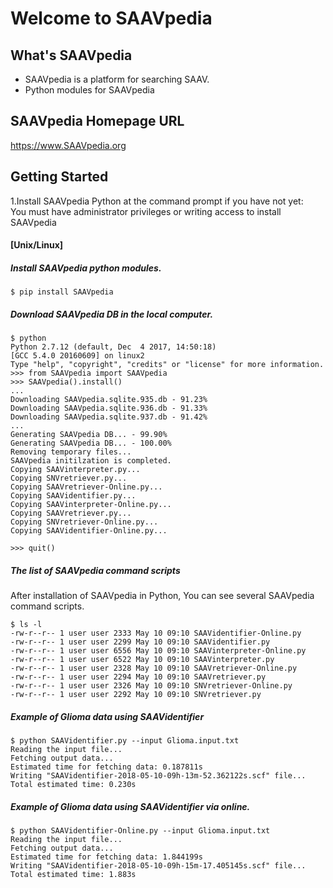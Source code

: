# Welcome to SAAVpedia 

## What's SAAVpedia
- SAAVpedia is a platform for searching SAAV.
- Python modules for SAAVpedia

## SAAVpedia Homepage URL
https://www.SAAVpedia.org

## Getting Started
1.Install SAAVpedia Python at the command prompt if you have not yet:   
You must have administrator privileges or writing access to install SAAVpedia   
#### [Unix/Linux]
##### Install SAAVpedia python modules.
    $ pip install SAAVpedia

##### Download SAAVpedia DB in the local computer.
    $ python
    Python 2.7.12 (default, Dec  4 2017, 14:50:18)
    [GCC 5.4.0 20160609] on linux2
    Type "help", "copyright", "credits" or "license" for more information.
    >>> from SAAVpedia import SAAVpedia
    >>> SAAVpedia().install()
    ...
    Downloading SAAVpedia.sqlite.935.db - 91.23%
    Downloading SAAVpedia.sqlite.936.db - 91.33%
    Downloading SAAVpedia.sqlite.937.db - 91.42%
    ...
    Generating SAAVpedia DB... - 99.90%
    Generating SAAVpedia DB... - 100.00%
    Removing temporary files...
    SAAVpedia initilzation is completed.
    Copying SAAVinterpreter.py...
    Copying SNVretriever.py...
    Copying SAAVretriever-Online.py...
    Copying SAAVidentifier.py...
    Copying SAAVinterpreter-Online.py...
    Copying SAAVretriever.py...
    Copying SNVretriever-Online.py...
    Copying SAAVidentifier-Online.py...

    >>> quit()

##### The list of SAAVpedia command scripts
After installation of SAAVpedia in Python, You can see several SAAVpedia command scripts.

    $ ls -l
    -rw-r--r-- 1 user user 2333 May 10 09:10 SAAVidentifier-Online.py
    -rw-r--r-- 1 user user 2299 May 10 09:10 SAAVidentifier.py
    -rw-r--r-- 1 user user 6556 May 10 09:10 SAAVinterpreter-Online.py
    -rw-r--r-- 1 user user 6522 May 10 09:10 SAAVinterpreter.py
    -rw-r--r-- 1 user user 2328 May 10 09:10 SAAVretriever-Online.py
    -rw-r--r-- 1 user user 2294 May 10 09:10 SAAVretriever.py
    -rw-r--r-- 1 user user 2326 May 10 09:10 SNVretriever-Online.py
    -rw-r--r-- 1 user user 2292 May 10 09:10 SNVretriever.py

##### Example of Glioma data using SAAVidentifier
    $ python SAAVidentifier.py --input Glioma.input.txt 
    Reading the input file...
    Fetching output data...
    Estimated time for fetching data: 0.187811s
    Writing "SAAVidentifier-2018-05-10-09h-13m-52.362122s.scf" file...
    Total estimated time: 0.230s
    
    
##### Example of Glioma data using SAAVidentifier via online. 
    $ python SAAVidentifier-Online.py --input Glioma.input.txt 
    Reading the input file...
    Fetching output data...
    Estimated time for fetching data: 1.844199s
    Writing "SAAVidentifier-2018-05-10-09h-15m-17.405145s.scf" file...
    Total estimated time: 1.883s
    
#####
#####
#####
